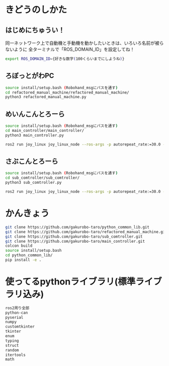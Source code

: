 # きどうのしかた

## はじめにちゅうい！
同一ネットワーク上で自動機と手動機を動かしたいときは、いろいろ名前が被らないように
全ターミナルで「ROS_DOMAIN_ID」を設定してね！

```sh
export ROS_DOMAIN_ID={好きな数字(100くらいまでにしようね)}
```

## ろぼっとがわPC
```sh
source install/setup.bash (Robohand_msgにパスを通す)
cd refactored_manual_machine/refactored_manual_machine/
python3 refactored_manual_machine.py
```

## めいんこんとろーら
```sh
source install/setup.bash (Robohand_msgにパスを通す)
cd main_controller/main_controller/
python3 main_controller.py
```
```sh
ros2 run joy_linux joy_linux_node --ros-args -p autorepeat_rate:=30.0 -p deadzone:=0.000
```

## さぶこんとろーら
```sh
source install/setup.bash (Robohand_msgにパスを通す)
cd sub_comtroller/sub_comtroller/
python3 sub_comtroller.py
```
```sh
ros2 run joy_linux joy_linux_node --ros-args -p autorepeat_rate:=30.0 -p deadzone:=0.000 --remap joy:=joy_sub
```

# かんきょう
```sh
git clone https://github.com/gakurobo-taro/python_common_lib.git
git clone https://github.com/gakurobo-taro/refactored_manual_machine.git
git clone https://github.com/gakurobo-taro/sub_comtroller.git
git clone https://github.com/gakurobo-taro/main_controller.git
colcon build
source install/setup.bash
cd python_common_lib/
pip install -e .
```

# 使ってるpythonライブラリ(標準ライブラリ込み)
```txt
ros2周り全部
python-can
pyserial
numpy
customtkinter
tkinter
enum
typing
struct
random
itertools
math

```
